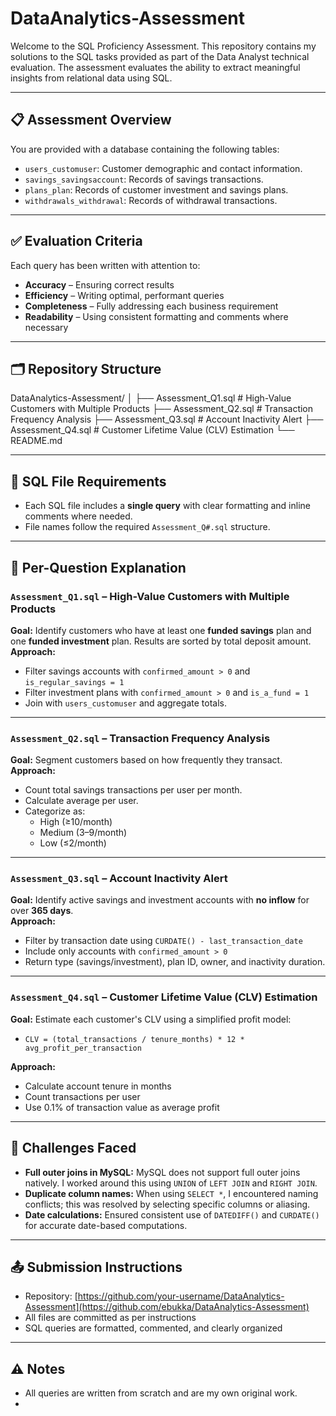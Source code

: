 # DataAnalytics-Assessment

Welcome to the SQL Proficiency Assessment. This repository contains my solutions to the SQL tasks provided as part of the Data Analyst technical evaluation. The assessment evaluates the ability to extract meaningful insights from relational data using SQL.

---

## 📋 Assessment Overview

You are provided with a database containing the following tables:

- `users_customuser`: Customer demographic and contact information.
- `savings_savingsaccount`: Records of savings transactions.
- `plans_plan`: Records of customer investment and savings plans.
- `withdrawals_withdrawal`: Records of withdrawal transactions.

---

## ✅ Evaluation Criteria

Each query has been written with attention to:

- **Accuracy** – Ensuring correct results
- **Efficiency** – Writing optimal, performant queries
- **Completeness** – Fully addressing each business requirement
- **Readability** – Using consistent formatting and comments where necessary

---

## 🗂 Repository Structure

DataAnalytics-Assessment/
│
├── Assessment_Q1.sql # High-Value Customers with Multiple Products
├── Assessment_Q2.sql # Transaction Frequency Analysis
├── Assessment_Q3.sql # Account Inactivity Alert
├── Assessment_Q4.sql # Customer Lifetime Value (CLV) Estimation
└── README.md

---

## 📌 SQL File Requirements

- Each SQL file includes a **single query** with clear formatting and inline comments where needed.
- File names follow the required `Assessment_Q#.sql` structure.

---

## 🧠 Per-Question Explanation

### `Assessment_Q1.sql` – High-Value Customers with Multiple Products

**Goal:** Identify customers who have at least one **funded savings** plan and one **funded investment** plan. Results are sorted by total deposit amount.  
**Approach:**  
- Filter savings accounts with `confirmed_amount > 0` and `is_regular_savings = 1`
- Filter investment plans with `confirmed_amount > 0` and `is_a_fund = 1`
- Join with `users_customuser` and aggregate totals.

---

### `Assessment_Q2.sql` – Transaction Frequency Analysis

**Goal:** Segment customers based on how frequently they transact.  
**Approach:**  
- Count total savings transactions per user per month.
- Calculate average per user.
- Categorize as:
  - High (≥10/month)
  - Medium (3–9/month)
  - Low (≤2/month)

---

### `Assessment_Q3.sql` – Account Inactivity Alert

**Goal:** Identify active savings and investment accounts with **no inflow** for over **365 days**.  
**Approach:**  
- Filter by transaction date using `CURDATE() - last_transaction_date`
- Include only accounts with `confirmed_amount > 0`
- Return type (savings/investment), plan ID, owner, and inactivity duration.

---

### `Assessment_Q4.sql` – Customer Lifetime Value (CLV) Estimation

**Goal:** Estimate each customer's CLV using a simplified profit model:
- `CLV = (total_transactions / tenure_months) * 12 * avg_profit_per_transaction`

**Approach:**  
- Calculate account tenure in months
- Count transactions per user
- Use 0.1% of transaction value as average profit

---

## 🚧 Challenges Faced

- **Full outer joins in MySQL:** MySQL does not support full outer joins natively. I worked around this using `UNION` of `LEFT JOIN` and `RIGHT JOIN`.
- **Duplicate column names:** When using `SELECT *`, I encountered naming conflicts; this was resolved by selecting specific columns or aliasing.
- **Date calculations:** Ensured consistent use of `DATEDIFF()` and `CURDATE()` for accurate date-based computations.

---

## 📤 Submission Instructions

- Repository: [https://github.com/your-username/DataAnalytics-Assessment](https://github.com/ebukka/DataAnalytics-Assessment)
- All files are committed as per instructions
- SQL queries are formatted, commented, and clearly organized

---

## ⚠️ Notes

- All queries are written from scratch and are my own original work.
- 

